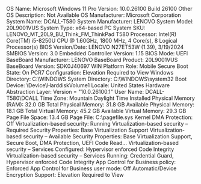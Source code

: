 OS Name: Microsoft Windows 11 Pro
Version: 10.0.26100 Build 26100
Other OS Description: Not Available
OS Manufacturer: Microsoft Corporation
System Name: DCALL-T580
System Manufacturer: LENOVO
System Model: 20L9001VUS
System Type: x64-based PC
System SKU: LENOVO_MT_20L9_BU_Think_FM_ThinkPad T580
Processor: Intel(R) Core(TM) i5-8250U CPU @ 1.60GHz, 1800 MHz, 4 Core(s), 8 Logical Processor(s)
BIOS Version/Date: LENOVO N27ET53W (1.39), 3/19/2024
SMBIOS Version: 3.0
Embedded Controller Version: 1.15
BIOS Mode: UEFI
BaseBoard Manufacturer: LENOVO
BaseBoard Product: 20L9001VUS
BaseBoard Version: SDK0J40697 WIN
Platform Role: Mobile
Secure Boot State: On
PCR7 Configuration: Elevation Required to View
Windows Directory: C:\WINDOWS
System Directory: C:\WINDOWS\system32
Boot Device: \Device\HarddiskVolume1
Locale: United States
Hardware Abstraction Layer: Version = "10.0.26100.1"
User Name: DCALL-T580\DCALL
Time Zone: Mountain Daylight Time
Installed Physical Memory (RAM): 32.0 GB
Total Physical Memory: 31.8 GB
Available Physical Memory: 18.1 GB
Total Virtual Memory: 45.2 GB
Available Virtual Memory: 29.3 GB
Page File Space: 13.4 GB
Page File: C:\pagefile.sys
Kernel DMA Protection: Off
Virtualization-based security: Running
Virtualization-based security – Required Security Properties: Base Virtualization Support
Virtualization-based security – Available Security Properties: Base Virtualization Support, Secure Boot, DMA Protection, UEFI Code Read…
Virtualization-based security – Services Configured: Hypervisor enforced Code Integrity
Virtualization-based security – Services Running: Credential Guard, Hypervisor enforced Code Integrity
App Control for Business policy: Enforced
App Control for Business user mode: Off
Automatic/Device Encryption Support: Elevation Required to View